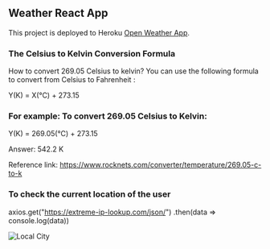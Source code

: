 ## Weather React App

This project is deployed to Heroku [Open Weather App](https://github.com/facebook/create-react-app).

### The Celsius to Kelvin Conversion Formula

How to convert 269.05 Celsius to kelvin? You can use the following formula to convert from Celsius to Fahrenheit :

Y(K) = X(℃) + 273.15

### For example: To convert 269.05 Celsius to Kelvin:

Y(K) = 269.05(℃) + 273.15

Answer: 542.2 K

Reference link: https://www.rocknets.com/converter/temperature/269.05-c-to-k

### To check the current location of the user

axios.get("https://extreme-ip-lookup.com/json/")
.then(data => console.log(data))

<!-- Sample Output -->

![Local City]('src/images/current-city.png')
